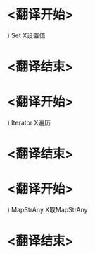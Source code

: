
# <翻译开始>
) Set
X设置值
# <翻译结束>

# <翻译开始>
) Iterator
X遍历
# <翻译结束>

# <翻译开始>
) MapStrAny
X取MapStrAny
# <翻译结束>
